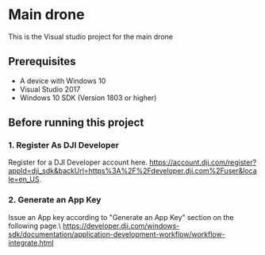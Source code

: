 # Main drone
This is the Visual studio project for the main drone

## Prerequisites

* A device with Windows 10
* Visual Studio 2017
* Windows 10 SDK (Version 1803 or higher)

## Before running this project

### 1. Register As DJI Developer

Register for a DJI Developer account here.
https://account.dji.com/register?appId=dji_sdk&backUrl=https%3A%2F%2Fdeveloper.dji.com%2Fuser&locale=en_US.

### 2. Generate an App Key

Issue an App key according to "Generate an App Key" section on the following page.\\
https://developer.dji.com/windows-sdk/documentation/application-development-workflow/workflow-integrate.html

